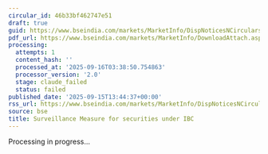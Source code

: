 ```yaml
---
circular_id: 46b33bf462747e51
draft: true
guid: https://www.bseindia.com/markets/MarketInfo/DispNoticesNCirculars.aspx?Noticeid={727A8183-EE87-45FE-A327-5B3506020838}&noticeno=20250915-58&dt=09/15/2025&icount=58&totcount=81&flag=0
pdf_url: https://www.bseindia.com/markets/MarketInfo/DownloadAttach.aspx?id=20250915-58&attachedId=bdf1501e-372b-48f4-b11e-38a5db031d57
processing:
  attempts: 1
  content_hash: ''
  processed_at: '2025-09-16T03:38:50.754863'
  processor_version: '2.0'
  stage: claude_failed
  status: failed
published_date: '2025-09-15T13:44:37+00:00'
rss_url: https://www.bseindia.com/markets/MarketInfo/DispNoticesNCirculars.aspx?Noticeid={727A8183-EE87-45FE-A327-5B3506020838}&noticeno=20250915-58&dt=09/15/2025&icount=58&totcount=81&flag=0
source: bse
title: Surveillance Measure for securities under IBC
---
```


Processing in progress...